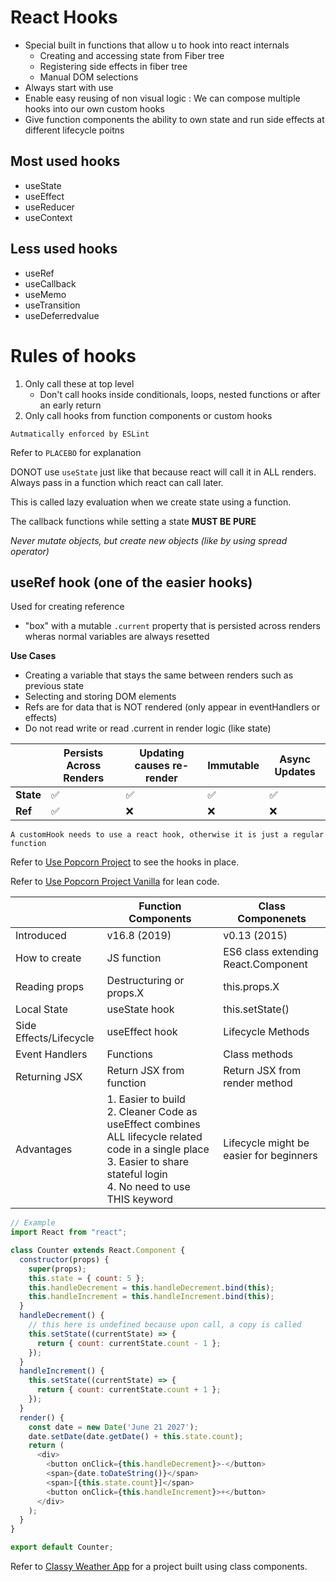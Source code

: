 # React Hooks
- Special built in functions that allow u to hook into react internals
    - Creating and accessing state from Fiber tree
    - Registering side effects in fiber tree
    - Manual DOM selections
- Always start with use
- Enable easy reusing of non visual logic : We can compose multiple hooks into our own custom hooks
- Give function components the ability to own state and run side effects at different lifecycle poitns

## Most used hooks
- useState
- useEffect
- useReducer
- useContext
## Less used hooks
- useRef
- useCallback
- useMemo
- useTransition
- useDeferredvalue

# Rules of hooks
1. Only call these at top level
    - Don't call hooks inside conditionals, loops, nested functions or after an early return
2. Only call hooks from function components or custom hooks

`Autmatically enforced by ESLint`

Refer to `PLACEBO` for explanation

DONOT use `useState` just like that because react will call it in ALL renders. Always pass in a function which react can call later.

This is called lazy evaluation when we create state using a function.

The callback functions while setting a state **MUST BE PURE**

*Never mutate objects, but create new objects (like by using spread operator)*

## useRef hook (one of the easier hooks)
Used for creating reference
- "box" with a mutable `.current` property that is persisted across renders wheras normal variables are always resetted

**Use Cases**
- Creating a variable that stays the same between renders such as previous state
- Selecting and storing DOM elements
- Refs are for data that is NOT rendered (only appear in eventHandlers or effects)
- Do not read write or read .current in render logic (like state)

|      | Persists Across Renders | Updating causes re-render | Immutable  | Async Updates
|-------|-------------------------|---------------------------|---------------------------|---------------------------|
| **State** | ✅                       | ✅                         | ✅                         | ✅                         |
| **Ref**   | ✅                       | ❌                         | ❌                         | ❌                         |

`A customHook needs to use a react hook, otherwise it is just a regular function`

Refer to <a href='https://github.com/iamsuteerth/Basic-ReactJS-Projects/tree/main/05_use_popcorn_lv2'>Use Popcorn Project</a> to see the hooks in place.

Refer to <a href='https://github.com/iamsuteerth/Basic-ReactJS-Projects/tree/main/05_use_popcorn_lv2_vanilla'>Use Popcorn Project Vanilla</a> for lean code.

|                       | Function Components                                                                                                                                                    | Class Componenets                       |
|------------------------|------------------------------------------------------------------------------------------------------------------------------------------------------------------------|-----------------------------------------|
| Introduced             | v16.8 (2019)                                                                                                                                                           | v0.13 (2015)                            |
| How to create          | JS function                                                                                                                                                            | ES6 class extending React.Component     |
| Reading props          | Destructuring or props.X                                                                                                                                               | this.props.X                            |
| Local State            | useState hook                                                                                                                                                          | this.setState()                         |
| Side Effects/Lifecycle | useEffect hook                                                                                                                                                         | Lifecycle Methods                       |
| Event Handlers         | Functions                                                                                                                                                              | Class methods                           |
| Returning JSX          | Return JSX from function                                                                                                                                               | Return JSX from render method           |
| Advantages             | 1. Easier to build <br> 2. Cleaner Code as useEffect combines ALL lifecycle related code in a single place <br> 3. Easier to share stateful login <br> 4. No need to use THIS keyword | Lifecycle might be easier for beginners |

```js
// Example
import React from "react";

class Counter extends React.Component {
  constructor(props) {
    super(props);
    this.state = { count: 5 };
    this.handleDecrement = this.handleDecrement.bind(this);
    this.handleIncrement = this.handleIncrement.bind(this);
  }
  handleDecrement() {
    // this here is undefined because upon call, a copy is called
    this.setState((currentState) => {
      return { count: currentState.count - 1 };
    });
  }
  handleIncrement() {
    this.setState((currentState) => {
      return { count: currentState.count + 1 };
    });
  }
  render() {
    const date = new Date('June 21 2027');
    date.setDate(date.getDate() + this.state.count);
    return (
      <div>
        <button onClick={this.handleDecrement}>-</button>
        <span>{date.toDateString()}</span>
        <span>[{this.state.count}]</span>
        <button onClick={this.handleIncrement}>+</button>
      </div>
    );
  }
}

export default Counter;
```
Refer to <a href='https://github.com/iamsuteerth/Basic-ReactJS-Projects/tree/main/06_classy_weather'>Classy Weather App</a> for a project built using class components.